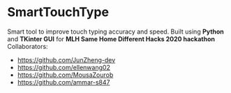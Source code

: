 # SmartTouchType
Smart tool to improve touch typing accuracy and speed. Built using **Python** and **TKinter GUI** for **MLH Same Home Different Hacks 2020 hackathon**
<br />Collaborators: 
* https://github.com/JunZheng-dev
* https://github.com/ellenwang02
* https://github.com/MousaZourob
* https://github.com/ammar-s847
